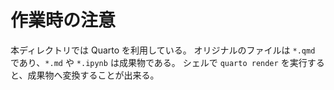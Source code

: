 # 作業時の注意

本ディレクトリでは Quarto を利用している。
オリジナルのファイルは `*.qmd` であり、`*.md` や `*.ipynb` は成果物である。
シェルで `quarto render` を実行すると、成果物へ変換することが出来る。
